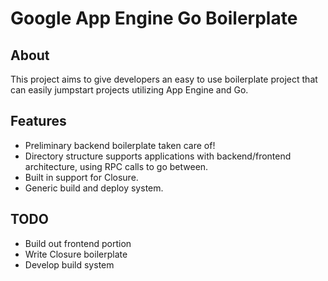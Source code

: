 # Google App Engine Go Boilerplate


## About

This project aims to give developers an easy to use boilerplate project that can
easily jumpstart projects utilizing App Engine and Go.

## Features

* Preliminary backend boilerplate taken care of!
* Directory structure supports applications with backend/frontend architecture,
  using RPC calls to go between.
* Built in support for Closure.
* Generic build and deploy system.

## TODO

* Build out frontend portion
* Write Closure boilerplate
* Develop build system
